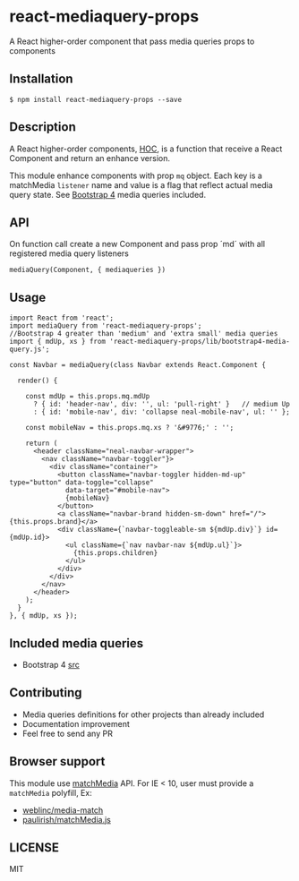 # react-mediaquery-props
A React higher-order component that pass media queries props to components

## Installation

```
$ npm install react-mediaquery-props --save
```

## Description
A React higher-order components, [HOC](https://gist.github.com/sebmarkbage/ef0bf1f338a7182b6775), is a function that receive a React Component and return an enhance version.

This module enhance components with prop `mq` object. Each key is a matchMedia `listener` name and value is a flag that reflect actual media query state. See [Bootstrap 4](https://github.com/bySabi/react-mediaquery-props/blob/master/src/bootstrap4-media-query.js) media queries included.

## API
On function call create a new Component and pass prop ´md´ with all registered media query listeners

`mediaQuery(Component, { mediaqueries })`

## Usage

```
import React from 'react';
import mediaQuery from 'react-mediaquery-props';
//Bootstrap 4 greater than 'medium' and 'extra small' media queries
import { mdUp, xs } from 'react-mediaquery-props/lib/bootstrap4-media-query.js';

const Navbar = mediaQuery(class Navbar extends React.Component {

  render() {

    const mdUp = this.props.mq.mdUp
      ? { id: 'header-nav', div: '', ul: 'pull-right' }   // medium Up
      : { id: 'mobile-nav', div: 'collapse neal-mobile-nav', ul: '' };

    const mobileNav = this.props.mq.xs ? '&#9776;' : '';

    return (
      <header className="neal-navbar-wrapper">
        <nav className="navbar-toggler"}>
          <div className="container">
            <button className="navbar-toggler hidden-md-up" type="button" data-toggle="collapse"
              data-target="#mobile-nav">
              {mobileNav}
            </button>
            <a className="navbar-brand hidden-sm-down" href="/">{this.props.brand}</a>
            <div className={`navbar-toggleable-sm ${mdUp.div}`} id={mdUp.id}>
              <ul className={`nav navbar-nav ${mdUp.ul}`}>
                {this.props.children}
              </ul>
            </div>
          </div>
        </nav>
      </header>
    );
  }
}, { mdUp, xs });
```

## Included media queries
* Bootstrap 4 [src](https://github.com/bySabi/react-mediaquery-props/blob/master/src/bootstrap4-media-query.js)

## Contributing
* Media queries definitions for other projects than already included
* Documentation improvement
* Feel free to send any PR

## Browser support
This module use [matchMedia](https://developer.mozilla.org/en/docs/Web/API/Window/matchMedia) API. For IE < 10, user must provide a `matchMedia` polyfill, Ex:
* [weblinc/media-match](https://github.com/weblinc/media-match)
* [paulirish/matchMedia.js](https://github.com/paulirish/matchMedia.js/)

## LICENSE
MIT
